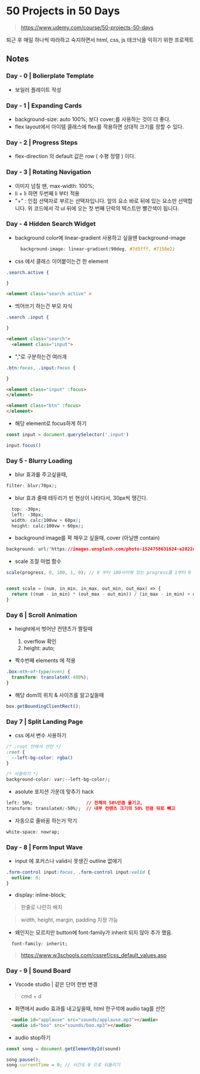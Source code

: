 # 50 Projects in 50 Days
> https://www.udemy.com/course/50-projects-50-days

퇴근 후 매일 하나씩 따라하고 숙지하면서 html, css, js 테크닉을 익히기 위한 프로젝트

## Notes
### Day - 0 | Bolierplate Template 
- 보일러 플레이트 작성

### Day - 1 | Expanding Cards 
- background-size: auto 100%; 보다 cover;를 사용하는 것이 더 좋다.
- flex layout에서 아이템 클래스에 flex를 적용하면 상대적 크기를 정할 수 있다.

### Day - 2 | Progress Steps 
- flex-direction 의 default 값은 row ( 수평 정렬 ) 이다.

### Day - 3 | Rotating Navigation 
- 이미지 넘칠 땐, max-width: 100%;
- li + li 하면 두번째 li 부터 적용
- "+" : 인접 선택자로 부르는 선택자입니다. 앞의 요소 바로 뒤에 있는 요소만 선택합니다. 위 코드에서 각 ul 뒤에 오는 첫 번째 단락의 텍스트만 빨간색이 됩니다.

### Day - 4 Hidden Search Widget
- background color에 linear-gradient 사용하고 싶을땐 background-image
  ``` css
    background-image: linear-gradient(90deg, #7d5fff, #7158e2)
  ```
- css 에서 클래스 이어붙이는건 한 element
``` css
.search.active {

}
```

``` html
<element class="search active" >
```

- 띄어쓰기 하는건 부모 자식
``` css
.search .input {

}
```

``` html 
<element class="search">
  <element class="input">
```

- ","로 구분하는건 여러개
``` css
.btn:focus, .input:focus {

}
```

``` html
<element class="input" :focus>
</element>

<element class="btn" :focus>
</element>
```

- 해당 element로 focus하게 하기

``` javascript
const input = document.querySelector('.input')

input.focus()

```

### Day 5 - Blurry Loading
- blur 효과룰 주고싶을때,

``` css
filter: blur(70px);
```

- blur 효과 줄때 테두리가 빈 현상이 나타다서, 30px씩 땡긴다.

``` css
  top: -30px;
  left: -30px;
  width: calc(100vw + 60px);
  height: calc(100vw + 60px);
```

- background image를 꽉 채우고 싶을때, cover (아닐땐 contain)

``` css
background: url('https://images.unsplash.com/photo-1524758631624-e2822e304c36?ixid=MnwxMjA3fDF8MHxwaG90by1wYWdlfHx8fGVufDB8fHx8&ixlib=rb-1.2.1&auto=format&fit=crop&w=3300&q=80') no-repeat center center/cover;
```

- scale 조절 마법 함수

``` javascript
scale(progress, 0, 100, 1, 0); // 0 부터 100사이에 있는 progress를 1부터 0 사이의 숫자로 맵핑시켜줌.


const scale = (num, in_min, in_max, out_min, out_max) => {
  return ((num - in_min) * (out_max - out_min)) / (in_max - in_min) + out_min;
}
```

### Day 6 | Scroll Animation
- height에서 벗어난 컨텐츠가 짤릴때
  1. overflow 확인
  2. height: auto;

- 짝수번째 elements 에 적용

``` css
.box:nth-of-type(even) {
  transform: translateX(-400%);
}
```

- 해당 dom의 위치 & 사이즈를 알고싶을때

``` javascript
box.getBoundingClientRect();
```

### Day 7 | Split Landing Page
- css 에서 변수 사용하기

``` css
/* :root 안에서 선언 */
:root {
  --left-bg-color: rgba()
}

/* 사용하기 */
background-color: var(--left-bg-color);
```

- asolute 포지션 가운데 맞추기 hack

``` css
left: 50%;                    // 전체의 50%만큼 옮기고,
transform: translateX(-50%);  // 내부 컨텐츠 크기의 50% 만큼 뒤로 빼고
```

- 자동으로 줄바꿈 하는거 막기

``` css 
white-space: nowrap;
```

### Day - 8 | Form Input Wave
- input 에 포커스나 valid시 못생긴 outline 없애기

``` css
.form-control input:focus, .form-control input:valid {
  outline: 0;
}
```

- display: inline-block; 
> 한줄로 나란히 배치

> width, height, margin, padding 지정 가능

- 왜인지는 모르지만 button에 font-family가 inherit 되지 않아 추가 했음.

``` css
  font-family: inherit;
```

> https://www.w3schools.com/cssref/css_default_values.asp

### Day - 9 | Sound Board
- Vscode studio | 같은 단어 한번 변경
> cmd + d

- 화면에서 audio 효과를 내고싶을때, html 한구석에 audio tag를 선언
``` html
  <audio id="applause" src="sounds/applause.mp3"></audio>
  <audio id="boo" src="sounds/boo.mp3"></audio>
```

- audio stop하기

``` javascript
const song = document.getElementById(sound)

song.pause();
song.currentTime = 0; // 시간도 0 으로 되돌리기
```
